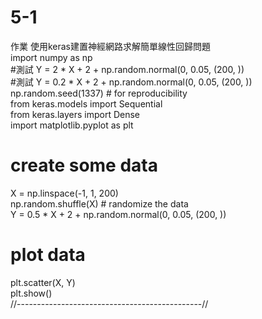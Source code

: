 #  5-1
作業
使用keras建置神經網路求解簡單線性回歸問題  
import numpy as np  
#測試 Y = 2 * X + 2 + np.random.normal(0, 0.05, (200, ))  
#測試 Y = 0.2 * X + 2 + np.random.normal(0, 0.05, (200, ))  
np.random.seed(1337)  # for reproducibility  
from keras.models import Sequential  
from keras.layers import Dense  
import matplotlib.pyplot as plt   
# create some data  
X = np.linspace(-1, 1, 200)  
np.random.shuffle(X)    # randomize the data  
Y = 0.5 * X + 2 + np.random.normal(0, 0.05, (200, ))  
# plot data  
plt.scatter(X, Y)  
plt.show()    
//----------------------------------------------//
